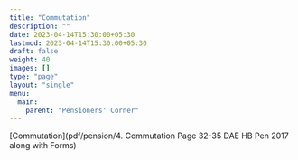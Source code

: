 ```yaml
---
title: "Commutation"
description: ""
date: 2023-04-14T15:30:00+05:30
lastmod: 2023-04-14T15:30:00+05:30
draft: false
weight: 40
images: []
type: "page"
layout: "single"
menu:
  main:
    parent: "Pensioners' Corner"
---
```


[Commutation](pdf/pension/4.   Commutation Page 32-35 DAE HB Pen 2017 along with Forms)
